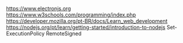 https://www.electronjs.org
https://www.w3schools.com/programming/index.php
https://developer.mozilla.org/pt-BR/docs/Learn_web_development
https://nodejs.org/pt/learn/getting-started/introduction-to-nodejs
Set-ExecutionPolicy RemoteSigned